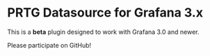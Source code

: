 # PRTG Datasource for Grafana 3.x

This is a **beta** plugin designed to work with Grafana 3.0 and newer.

Please participate on GitHub!
